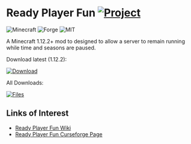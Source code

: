 # Ready Player Fun [![Project](http://cf.way2muchnoise.eu/full_322036_downloads.svg)](https://minecraft.curseforge.com/projects/322036)
![Minecraft](http://cf.way2muchnoise.eu/versions/For%20MC_322036_all.svg)
![Forge](https://img.shields.io/badge/Forge-14.23.4.2705+-green.svg?longCache=true&style=flat)
![MIT](https://img.shields.io/badge/license-MIT-blue.svg?longCache=true&style=flat)

A Minecraft 1.12.2+ mod to designed to allow a server to remain running while time and seasons are paused.

Download latest (1.12.2):

[![Download](https://curse.nikky.moe/api/img/322036?logo)](https://curse.nikky.moe/api/url/322036)

All Downloads:

[![Files](https://curse.nikky.moe/api/img/322036/files?logo)](https://minecraft.curseforge.com/projects/322036/files)

## Links of Interest

+ [Ready Player Fun Wiki](https://github.com/wendall911/ReadyPlayerFun/wiki)
+ [Ready Player Fun Curseforge Page](https://minecraft.curseforge.com/projects/ready-player-fun)
